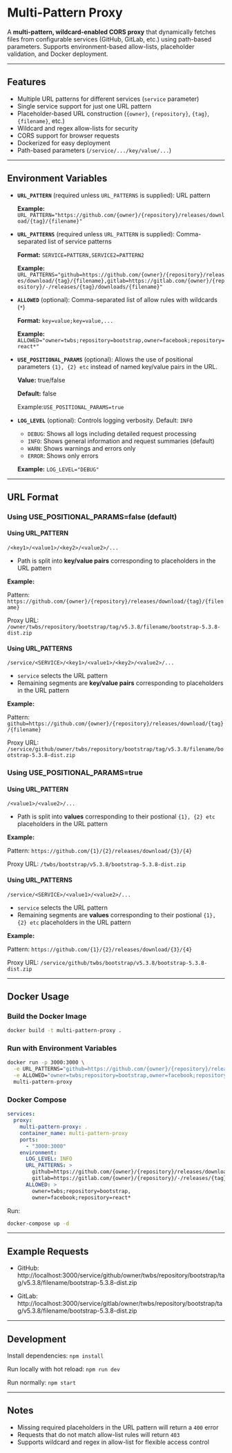 # Multi-Pattern Proxy

A **multi-pattern, wildcard-enabled CORS proxy** that dynamically fetches files from configurable services (GitHub, GitLab, etc.) using path-based parameters. Supports environment-based allow-lists, placeholder validation, and Docker deployment.

---

## Features

* Multiple URL patterns for different services (`service` parameter)
* Single service support for just one URL pattern
* Placeholder-based URL construction (`{owner}`, `{repository}`, `{tag}`, `{filename}`, etc.)
* Wildcard and regex allow-lists for security
* CORS support for browser requests
* Dockerized for easy deployment
* Path-based parameters (`/service/.../key/value/...`)

---

## Environment Variables

* **`URL_PATTERN`** (required unless `URL_PATTERNS` is supplied): URL pattern

  **Example:** `URL_PATTERN="https://github.com/{owner}/{repository}/releases/download/{tag}/{filename}"`

* **`URL_PATTERNS`** (required unless `URL_PATTERN` is supplied): Comma-separated list of service patterns

  **Format:** `SERVICE=PATTERN,SERVICE2=PATTERN2`

  **Example:** `URL_PATTERNS="github=https://github.com/{owner}/{repository}/releases/download/{tag}/{filename},gitlab=https://gitlab.com/{owner}/{repository}/-/releases/{tag}/downloads/{filename}"`

* **`ALLOWED`** (optional): Comma-separated list of allow rules with wildcards (`*`)

  **Format:** `key=value;key=value,...`

  **Example:** `ALLOWED="owner=twbs;repository=bootstrap,owner=facebook;repository=react*"`

* **`USE_POSITIONAL_PARAMS`** (optional): Allows the use of positional parameters `{1}, {2} etc` instead of named key/value pairs in the URL.

  **Value:** true/false

  **Default:** false

  Example:`USE_POSITIONAL_PARAMS=true`

* **`LOG_LEVEL`** (optional): Controls logging verbosity. Default: `INFO`
  * `DEBUG`: Shows all logs including detailed request processing
  * `INFO`: Shows general information and request summaries (default)
  * `WARN`: Shows warnings and errors only
  * `ERROR`: Shows only errors
  
  **Example:** `LOG_LEVEL="DEBUG"`

---

## URL Format

### Using USE_POSITIONAL_PARAMS=false (default)

#### Using URL_PATTERN
`/<key1>/<value1>/<key2>/<value2>/...`

* Path is split into **key/value pairs** corresponding to placeholders in the URL pattern

**Example:**

Pattern: `https://github.com/{owner}/{repository}/releases/download/{tag}/{filename}`

Proxy URL: `/owner/twbs/repository/bootstrap/tag/v5.3.8/filename/bootstrap-5.3.8-dist.zip`

#### Using URL_PATTERNS
`/service/<SERVICE>/<key1>/<value1>/<key2>/<value2>/...`

* `service` selects the URL pattern
* Remaining segments are **key/value pairs** corresponding to placeholders in the URL pattern

**Example:**

Pattern: `github=https://github.com/{owner}/{repository}/releases/download/{tag}/{filename}`

Proxy URL: `/service/github/owner/twbs/repository/bootstrap/tag/v5.3.8/filename/bootstrap-5.3.8-dist.zip`

### Using USE_POSITIONAL_PARAMS=true

#### Using URL_PATTERN
`/<value1>/<value2>/...`

* Path is split into **values** corresponding to their postional `{1}, {2} etc` placeholders in the URL pattern

**Example:**

Pattern: `https://github.com/{1}/{2}/releases/download/{3}/{4}`

Proxy URL: `/twbs/bootstrap/v5.3.8/bootstrap-5.3.8-dist.zip`

#### Using URL_PATTERNS
`/service/<SERVICE>/<value1>/<value2>/...`

* `service` selects the URL pattern
* Remaining segments are **values** corresponding to their postional `{1}, {2} etc` placeholders in the URL pattern

**Example:**

Pattern: `https://github.com/{1}/{2}/releases/download/{3}/{4}`

Proxy URL: `/service/github/twbs/bootstrap/v5.3.8/bootstrap-5.3.8-dist.zip`

---

## Docker Usage

### Build the Docker Image

```bash
docker build -t multi-pattern-proxy .
```

### Run with Environment Variables

```bash
docker run -p 3000:3000 \
  -e URL_PATTERNS="github=https://github.com/{owner}/{repository}/releases/download/{tag}/{filename},gitlab=https://gitlab.com/{owner}/{repository}/-/releases/{tag}/downloads/{filename}" \
  -e ALLOWED="owner=twbs;repository=bootstrap,owner=facebook;repository=react*" \
  multi-pattern-proxy
```

### Docker Compose

```yaml
services:
  proxy:
    multi-pattern-proxy: .
    container_name: multi-pattern-proxy
    ports:
      - "3000:3000"
    environment:
      LOG_LEVEL: INFO
      URL_PATTERNS: >
        github=https://github.com/{owner}/{repository}/releases/download/{tag}/{filename},
        gitlab=https://gitlab.com/{owner}/{repository}/-/releases/{tag}/downloads/{filename}
      ALLOWED: >
        owner=twbs;repository=bootstrap,
        owner=facebook;repository=react*
```

Run:
```bash
docker-compose up -d
```

---

## Example Requests

* GitHub:
  http://localhost:3000/service/github/owner/twbs/repository/bootstrap/tag/v5.3.8/filename/bootstrap-5.3.8-dist.zip

* GitLab:
  http://localhost:3000/service/gitlab/owner/twbs/repository/bootstrap/tag/v5.3.8/filename/bootstrap-5.3.8-dist.zip

---

## Development

Install dependencies:
`npm install`

Run locally with hot reload:
`npm run dev`

Run normally:
`npm start`

---

## Notes

* Missing required placeholders in the URL pattern will return a `400` error
* Requests that do not match allow-list rules will return `403`
* Supports wildcard and regex in allow-list for flexible access control
